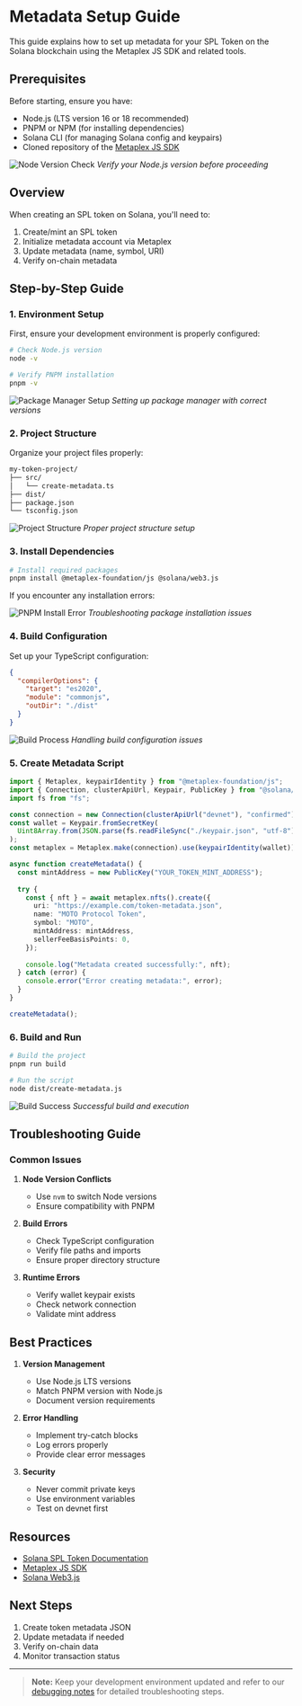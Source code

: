 # Metadata Setup Guide

This guide explains how to set up metadata for your SPL Token on the Solana blockchain using the Metaplex JS SDK and related tools.

## Prerequisites

Before starting, ensure you have:
- Node.js (LTS version 16 or 18 recommended)
- PNPM or NPM (for installing dependencies)
- Solana CLI (for managing Solana config and keypairs)
- Cloned repository of the [Metaplex JS SDK](https://github.com/metaplex-foundation/js)

![Node Version Check](../../.github/images/setup/environment-setup-node-versions.png)
*Verify your Node.js version before proceeding*

## Overview

When creating an SPL token on Solana, you'll need to:
1. Create/mint an SPL token
2. Initialize metadata account via Metaplex
3. Update metadata (name, symbol, URI)
4. Verify on-chain metadata

## Step-by-Step Guide

### 1. Environment Setup

First, ensure your development environment is properly configured:

```bash
# Check Node.js version
node -v

# Verify PNPM installation
pnpm -v
```

![Package Manager Setup](../../.github/images/setup/package-manager-setup.png)
*Setting up package manager with correct versions*

### 2. Project Structure

Organize your project files properly:

```bash
my-token-project/
├── src/
│   └── create-metadata.ts
├── dist/
├── package.json
└── tsconfig.json
```

![Project Structure](../../.github/images/setup/file-structure-setup.png)
*Proper project structure setup*

### 3. Install Dependencies

```bash
# Install required packages
pnpm install @metaplex-foundation/js @solana/web3.js
```

If you encounter any installation errors:

![PNPM Install Error](../../.github/images/setup/pnpm-install-error.png)
*Troubleshooting package installation issues*

### 4. Build Configuration

Set up your TypeScript configuration:

```json
{
  "compilerOptions": {
    "target": "es2020",
    "module": "commonjs",
    "outDir": "./dist"
  }
}
```

![Build Process](../../.github/images/setup/pnpm-build-error.png)
*Handling build configuration issues*

### 5. Create Metadata Script

```typescript
import { Metaplex, keypairIdentity } from "@metaplex-foundation/js";
import { Connection, clusterApiUrl, Keypair, PublicKey } from "@solana/web3.js";
import fs from "fs";

const connection = new Connection(clusterApiUrl("devnet"), "confirmed");
const wallet = Keypair.fromSecretKey(
  Uint8Array.from(JSON.parse(fs.readFileSync("./keypair.json", "utf-8")))
);
const metaplex = Metaplex.make(connection).use(keypairIdentity(wallet));

async function createMetadata() {
  const mintAddress = new PublicKey("YOUR_TOKEN_MINT_ADDRESS");
  
  try {
    const { nft } = await metaplex.nfts().create({
      uri: "https://example.com/token-metadata.json",
      name: "MOTO Protocol Token",
      symbol: "MOTO",
      mintAddress: mintAddress,
      sellerFeeBasisPoints: 0,
    });
    
    console.log("Metadata created successfully:", nft);
  } catch (error) {
    console.error("Error creating metadata:", error);
  }
}

createMetadata();
```

### 6. Build and Run

```bash
# Build the project
pnpm run build

# Run the script
node dist/create-metadata.js
```

![Build Success](../../.github/images/setup/build-error-resolved.png)
*Successful build and execution*

## Troubleshooting Guide

### Common Issues

1. **Node Version Conflicts**
   - Use `nvm` to switch Node versions
   - Ensure compatibility with PNPM

2. **Build Errors**
   - Check TypeScript configuration
   - Verify file paths and imports
   - Ensure proper directory structure

3. **Runtime Errors**
   - Verify wallet keypair exists
   - Check network connection
   - Validate mint address

## Best Practices

1. **Version Management**
   - Use Node.js LTS versions
   - Match PNPM version with Node.js
   - Document version requirements

2. **Error Handling**
   - Implement try-catch blocks
   - Log errors properly
   - Provide clear error messages

3. **Security**
   - Never commit private keys
   - Use environment variables
   - Test on devnet first

## Resources

- [Solana SPL Token Documentation](https://spl.solana.com/token)
- [Metaplex JS SDK](https://github.com/metaplex-foundation/js)
- [Solana Web3.js](https://solana-labs.github.io/solana-web3.js)

## Next Steps

1. Create token metadata JSON
2. Update metadata if needed
3. Verify on-chain data
4. Monitor transaction status

---

> **Note:** Keep your development environment updated and refer to our [debugging notes](../journey/debugging-notes.md) for detailed troubleshooting steps.
